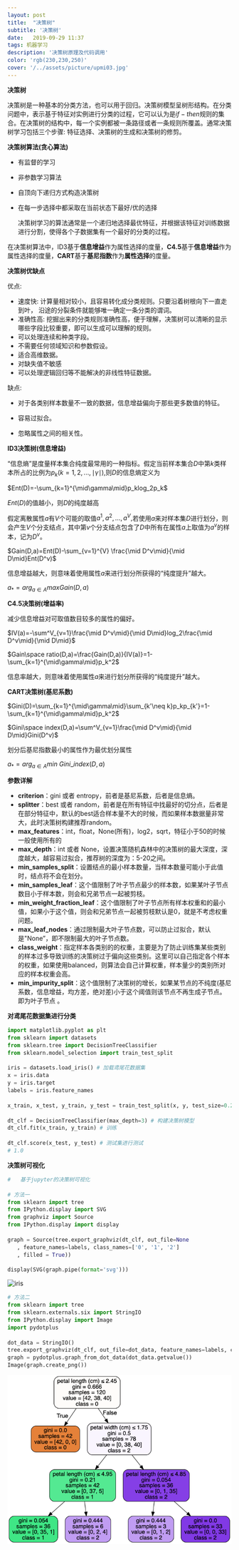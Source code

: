 ```yaml
---
layout: post
title:  "决策树"
subtitle: '决策树'
date:   2019-09-29 11:37
tags: 机器学习
description: '决策树原理及代码调用'
color: 'rgb(230,230,250)'
cover: '/../assets/picture/upmi03.jpg'
---
```


**决策树**

决策树是一种基本的分类方法，也可以用于回归。决策树模型呈树形结构。在分类问题中，表示基于特征对实例进行分类的过程，它可以认为是$if-then$规则的集合。在决策树的结构中，每一个实例都被一条路径或者一条规则所覆盖。通常决策树学习包括三个步骤: 特征选择、决策树的生成和决策树的修剪。



**决策树算法(贪心算法)**

- 有监督的学习

- 非参数学习算法

- 自顶向下递归方式构造决策树

- 在每一步选择中都采取在当前状态下最好/优的选择


  决策树学习的算法通常是一个递归地选择最优特征，并根据该特征对训练数据进行分割，使得各个子数据集有一个最好的分类的过程。

在决策树算法中，ID3基于**信息增益**作为属性选择的度量，**C4.5**基于**信息增益**作为属性选择的度量，**CART**基于**基尼指数**作为**属性选择**的度量。



**决策树优缺点**

优点:

- 速度快: 计算量相对较小，且容易转化成分类规则。只要沿着树根向下一直走到叶， 沿途的分裂条件就能够唯一确定一条分类的谓词。
- 准确性高: 挖掘出来的分类规则准确性高，便于理解，决策树可以清晰的显示哪些字段比较重要，即可以生成可以理解的规则。
- 可以处理连续和种类字段。
- 不需要任何领域知识和参数假设。
- 适合高维数据。
- 对缺失值不敏感
- 可以处理逻辑回归等不能解决的非线性特征数据。

缺点:

- 对于各类别样本数量不一致的数据，信息增益偏向于那些更多数值的特征。

- 容易过拟合。

- 忽略属性之间的相关性。



**ID3决策树(信息增益)**

“信息熵”是度量样本集合纯度最常用的一种指标。假定当前样本集合$D$中第$k$类样本所占的比例为$p_k(k=1,2,...,\mid\gamma\mid),$则$D$的信息熵定义为

$Ent(D)=-\sum_{k=1}^{\mid\gamma\mid}p_klog_2p_k$

$Ent(D)$的值越小，则$D$的纯度越高

假定离散属性$a$有$V$个可能的取值${a^1,a^2,...,a^V},$若使用$a$来对样本集$D$进行划分，则会产生$V$个分支结点，其中第$v$个分支结点包含了$D$中所有在属性$a$上取值为$a^v$的样本，记为$D^v$。

$Gain(D,a)=Ent(D)-\sum_{v=1}^{V} \frac{\mid D^v\mid}{\mid D\mid}Ent(D^v)$

信息增益越大，则意味着使用属性$a$来进行划分所获得的“纯度提升”越大。

$a_* = arg_{a\in A}maxGain(D,a)$



**C4.5决策树(增益率)**

减少信息增益对可取值数目较多的属性的偏好。

$IV(a)=-\sum^V_{v=1}\frac{\mid D^v\mid}{\mid D\mid}log_2\frac{\mid D^v\mid}{\mid D\mid}$

$Gain\space ratio(D,a)=\frac{Gain(D,a)}{IV(a)}=1-\sum_{k=1}^{\mid\gamma\mid}p_k^2$

信息率越大，则意味着使用属性$a$来进行划分所获得的“纯度提升”越大。



**CART决策树(基尼系数)**

$Gini(D)=\sum_{k=1}^{\mid\gamma\mid}\sum_{k'\neq k}p_kp_{k'}=1-\sum_{k=1}^{\mid\gamma\mid}p_k^2$

$Gini\space index(D,a)=\sum^V_{v=1}\frac{\mid D^v\mid}{\mid D\mid}Gini(D^v)$

划分后基尼指数最小的属性作为最优划分属性

$a_* = arg_{a\in A}min\ Gini\_index(D,a)$



**参数详解**

- **criterion**：gini 或者 entropy，前者是基尼系数，后者是信息熵。
- **splitter**：best 或者 random，前者是在所有特征中找最好的切分点，后者是在部分特征中，默认的best适合样本量不大的时候，而如果样本数据量非常大，此时决策树构建推荐random。
- **max_features**：int，float，None(所有)，log2，sqrt，特征小于50的时候一般使用所有的
- **max_depth**：int 或者 None，设置决策随机森林中的决策树的最大深度，深度越大，越容易过拟合，推荐树的深度为：5-20之间。
- **min_samples_split**：设置结点的最小样本数量，当样本数量可能小于此值时，结点将不会在划分。
- **min_samples_leaf**：这个值限制了叶子节点最少的样本数，如果某叶子节点数目小于样本数，则会和兄弟节点一起被剪枝。
- **min_weight_fraction_leaf**：这个值限制了叶子节点所有样本权重和的最小值，如果小于这个值，则会和兄弟节点一起被剪枝默认是0，就是不考虑权重问题。
- **max_leaf_nodes**：通过限制最大叶子节点数，可以防止过拟合，默认是"None”，即不限制最大的叶子节点数。
- **class_weight**：指定样本各类别的的权重，主要是为了防止训练集某些类别的样本过多导致训练的决策树过于偏向这些类别。这里可以自己指定各个样本的权重，如果使用balanced，则算法会自己计算权重，样本量少的类别所对应的样本权重会高。
- **min_impurity_split**：这个值限制了决策树的增长，如果某节点的不纯度(基尼系数，信息增益，均方差，绝对差)小于这个阈值则该节点不再生成子节点。即为叶子节点 。



**对鸢尾花数据集进行分类**
```python
import matplotlib.pyplot as plt
from sklearn import datasets
from sklearn.tree import DecisionTreeClassifier
from sklearn.model_selection import train_test_split

iris = datasets.load_iris() # 加载鸢尾花数据集
x = iris.data
y = iris.target
labels = iris.feature_names  

x_train, x_test, y_train, y_test = train_test_split(x, y, test_size=0.2, random_state=666) # 对数据集进行分割

dt_clf = DecisionTreeClassifier(max_depth=3) # 构建决策树模型
dt_clf.fit(x_train, y_train) # 训练

dt_clf.score(x_test, y_test) # 测试集进行测试
# 1.0
```



**决策树可视化**

```python
#	基于jupyter的决策树可视化

# 方法一
from sklearn import tree
from IPython.display import SVG
from graphviz import Source
from IPython.display import display

graph = Source(tree.export_graphviz(dt_clf, out_file=None
   , feature_names=labels, class_names=['0', '1', '2'] 
   , filled = True))

display(SVG(graph.pipe(format='svg')))
```

![iris](/images/iris.svg)

```python
# 方法二
from sklearn import tree
from sklearn.externals.six import StringIO
from IPython.display import Image
import pydotplus

dot_data = StringIO()
tree.export_graphviz(dt_clf, out_file=dot_data, feature_names=labels, class_names=['0', '1', '2'], filled=True, rounded=True, special_characters=True)
graph = pydotplus.graph_from_dot_data(dot_data.getvalue())
Image(graph.create_png())
```

![iris](images/iris.png)